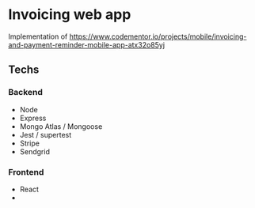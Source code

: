 # Invoicing web app

Implementation of
https://www.codementor.io/projects/mobile/invoicing-and-payment-reminder-mobile-app-atx32o85yj

## Techs

### Backend
* Node
* Express
* Mongo Atlas / Mongoose
* Jest / supertest
* Stripe
* Sendgrid

### Frontend
* React
* 